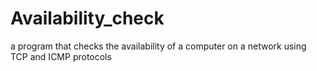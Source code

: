 # Availability_check
a program that checks the availability of a computer on a network using TCP and ICMP protocols
